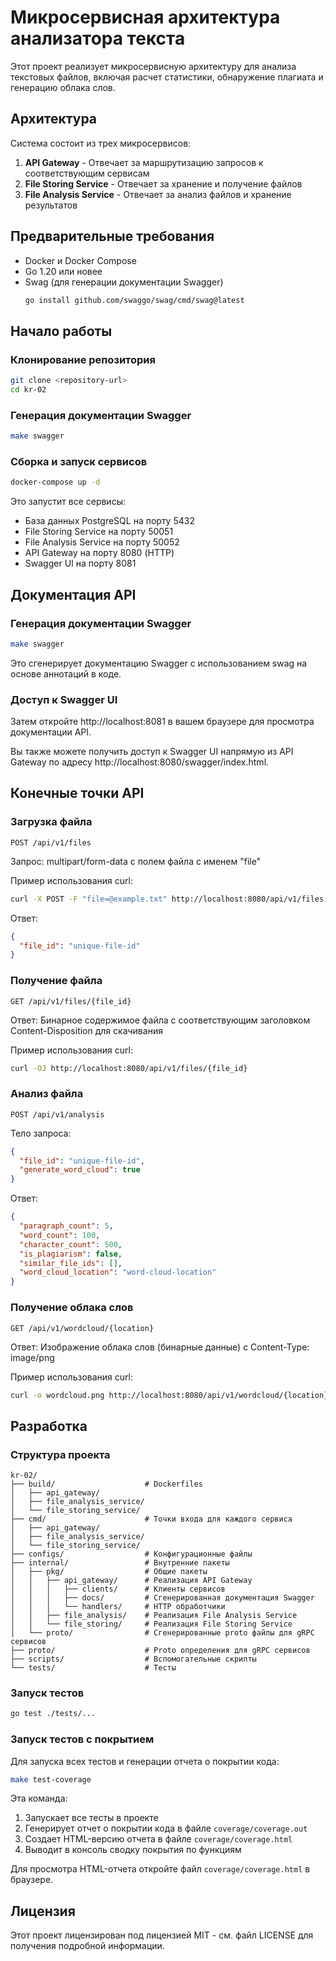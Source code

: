 # Микросервисная архитектура анализатора текста

Этот проект реализует микросервисную архитектуру для анализа текстовых файлов, включая расчет статистики, обнаружение плагиата и генерацию облака слов.

## Архитектура

Система состоит из трех микросервисов:

1. **API Gateway** - Отвечает за маршрутизацию запросов к соответствующим сервисам
2. **File Storing Service** - Отвечает за хранение и получение файлов
3. **File Analysis Service** - Отвечает за анализ файлов и хранение результатов

## Предварительные требования

- Docker и Docker Compose
- Go 1.20 или новее
- Swag (для генерации документации Swagger)
  ```bash
  go install github.com/swaggo/swag/cmd/swag@latest
  ```

## Начало работы

### Клонирование репозитория

```bash
git clone <repository-url>
cd kr-02
```

### Генерация документации Swagger

```bash
make swagger
```

### Сборка и запуск сервисов

```bash
docker-compose up -d
```

Это запустит все сервисы:
- База данных PostgreSQL на порту 5432
- File Storing Service на порту 50051
- File Analysis Service на порту 50052
- API Gateway на порту 8080 (HTTP)
- Swagger UI на порту 8081

## Документация API

### Генерация документации Swagger

```bash
make swagger
```

Это сгенерирует документацию Swagger с использованием swag на основе аннотаций в коде.

### Доступ к Swagger UI

Затем откройте http://localhost:8081 в вашем браузере для просмотра документации API.

Вы также можете получить доступ к Swagger UI напрямую из API Gateway по адресу http://localhost:8080/swagger/index.html.

## Конечные точки API

### Загрузка файла

```
POST /api/v1/files
```

Запрос: multipart/form-data с полем файла с именем "file"

Пример использования curl:
```bash
curl -X POST -F "file=@example.txt" http://localhost:8080/api/v1/files
```

Ответ:
```json
{
  "file_id": "unique-file-id"
}
```

### Получение файла

```
GET /api/v1/files/{file_id}
```

Ответ: Бинарное содержимое файла с соответствующим заголовком Content-Disposition для скачивания

Пример использования curl:
```bash
curl -OJ http://localhost:8080/api/v1/files/{file_id}
```

### Анализ файла

```
POST /api/v1/analysis
```

Тело запроса:
```json
{
  "file_id": "unique-file-id",
  "generate_word_cloud": true
}
```

Ответ:
```json
{
  "paragraph_count": 5,
  "word_count": 100,
  "character_count": 500,
  "is_plagiarism": false,
  "similar_file_ids": [],
  "word_cloud_location": "word-cloud-location"
}
```

### Получение облака слов

```
GET /api/v1/wordcloud/{location}
```

Ответ: Изображение облака слов (бинарные данные) с Content-Type: image/png

Пример использования curl:
```bash
curl -o wordcloud.png http://localhost:8080/api/v1/wordcloud/{location}
```

## Разработка

### Структура проекта

```
kr-02/
├── build/                    # Dockerfiles
│   ├── api_gateway/
│   ├── file_analysis_service/
│   └── file_storing_service/
├── cmd/                      # Точки входа для каждого сервиса
│   ├── api_gateway/
│   ├── file_analysis_service/
│   └── file_storing_service/
├── configs/                  # Конфигурационные файлы
├── internal/                 # Внутренние пакеты
│   ├── pkg/                  # Общие пакеты
│   │   ├── api_gateway/      # Реализация API Gateway
│   │   │   ├── clients/      # Клиенты сервисов
│   │   │   ├── docs/         # Сгенерированная документация Swagger
│   │   │   └── handlers/     # HTTP обработчики
│   │   ├── file_analysis/    # Реализация File Analysis Service
│   │   └── file_storing/     # Реализация File Storing Service
│   └── proto/                # Сгенерированные proto файлы для gRPC сервисов
├── proto/                    # Proto определения для gRPC сервисов
├── scripts/                  # Вспомогательные скрипты
└── tests/                    # Тесты
```

### Запуск тестов

```bash
go test ./tests/...
```

### Запуск тестов с покрытием

Для запуска всех тестов и генерации отчета о покрытии кода:

```bash
make test-coverage
```

Эта команда:
1. Запускает все тесты в проекте
2. Генерирует отчет о покрытии кода в файле `coverage/coverage.out`
3. Создает HTML-версию отчета в файле `coverage/coverage.html`
4. Выводит в консоль сводку покрытия по функциям

Для просмотра HTML-отчета откройте файл `coverage/coverage.html` в браузере.

## Лицензия

Этот проект лицензирован под лицензией MIT - см. файл LICENSE для получения подробной информации.
